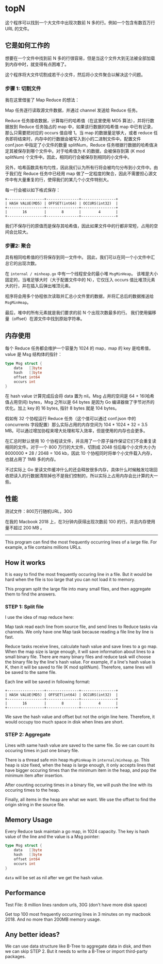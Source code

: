 # topN

这个程序可以找到一个大文件中出现次数前 N 多的行。例如一个包含有数百万行 URL 的文件。

## 它是如何工作的

想要在一个文件中找到前 N 多的行很容易，但是当这个文件大到无法被全部加载到内存中时，就变得有点困难了。

这个程序将大文件切割成若干小文件，然后将小文件聚合以解决这个问题。

### 步骤 1: 切割文件

我在这里借鉴了 Map Reduce 的想法：

Map 任务逐行读取源文件数据，并通过 channel 发送给 Reduce 任务。

Reduce 任务接收数据，计算每行的哈希值（在这里使用 MD5 算法），并将行数据放到 Reduce 任务独占的 map 中，如果该行数据的哈希值 map 中已有记录，那么只需要把对应的 occurs 值自增 1。当 map 的数据量足够大，或者 reduce 任务即将结束时，内存中的行数据会被写入到小的二进制文件中。配置文件 conf.json 中指定了小文件的数量 splitNum，Reduce 任务根据行数据的哈希值决定其被保存到哪个文件中。对于哈希值为 K 的数据，会被保存到第 (K mod splitNum) 个文件中。因此，相同的行会被保存到相同的小文件中。

另外，哈希函数具有均匀性，因此我们认为所有行将会被均匀分布到小文件中。由于我们在 Reduce 任务中已经用 map 做了一定程度的聚合，因此不需要担心源文件中有大量重复的行，使得我们的某几个小文件特别大。

每一行会被以如下格式保存：

```
+-----------------+---------------+----------------+
| HASH VALUE(MD5) | OFFSET(int64) | OCCURS(int32)  |
+-----------------+---------------+----------------+
|       16        |       8       |        4       |
+-----------------+---------------+----------------+
```

我们不保存行的原值而是保存其哈希值，因此如果文件中的行都非常短，占用的空间会比较大。

### 步骤2: 聚合

具有相同哈希值的行将保存到同一文件中。 因此，我们可以在同一个小文件中汇总它的出现次数。

在 `internal / minheap.go` 中有一个线程安全的最小堆 `MsgMinHeap`。 该堆是大小固定的，当堆足够大时（大于配置文件中的 N），它仅压入 occurs 值比堆顶元素大的行，并在插入后弹出堆顶元素。

程序将会用多个协程依次读取并汇总小文件里的数据，并将汇总后的数据推送给`MsgMinHeap`。

最后，堆中的所有元素就是我们要求的前 N 个出现次数最多的行。 我们使用偏移量（offset）在源文件中找到原始字符串。

## 内存使用

每个 Reduce 任务都会维护一个容量为 1024 的 map，map 的 key 是哈希值，value 是 Msg 结构体的指针：

```Go
type Msg struct {
	data   []byte
	hash   []byte
	offset int64
	occurs int
}
```

在 hash value 计算完成后会将 data 置为 nil。Msg 占用的空间是 64 + 16(哈希值占用空间) bytes，Msg 之所以是 64 bytes 是因为 Go 编译器做了字节对齐的优化。加上 key 的 16 bytes, 指针 8 bytes 就是 104 bytes。

假如有 32 个协程运行 Reduce 任务（这个值可以通过 conf.json 中的 concurrents 字段配置）那么实际占用的内存空间为 104 * 1024 * 32 = 3.5 MB。可以通过增加协程来增大处理和写入效率，但是使用的内存也会更多。

在汇总时默认使用 10 个协程读文件，并且用了一个原子操作保证它们不会重复读相同的文件。对于一个 800 万行的大文件，切割成 2048 份后每个小文件大小为 8000000 * 28 / 2048 = 106 kb，因此 10 个协程同时将单个小文件载入内存，也就占用了 1MB 多的内存。

不过实际上 Go 里读文件缓冲什么的还会释放很多内存，具体什么时候触发垃圾回收把读入的行数据清除掉也不是我们控制的，所以实际上占用内存会比计算的大一些。

## 性能

测试文件：800万行随机URL，30G

在我的 Macbook 2018 上，在3分钟内获得出现次数前 100 的行。并且内存使用量不超过 200 MB  。


---

This program can find the most frequently occurring lines of a large file. For example, a file contains millions URLs.

## How it works

It is easy to find the most frequently occuring line in a file. But it would be hard when the file is too large that you can not load it to memory.

This program split the large file into many small files, and then aggregate them to find the answers.

### STEP 1: Split file

I use the idea of map reduce here:

Map task read each line from source file, and send lines to Reduce tasks via channels. We only have one Map task because reading a file line by line is fast.

Reduce tasks receive lines, calculate hash value and save lines to a go map. When the map size is large enough, it will save information about lines to a small binary file. There are many binary files and reduce task will choose the binary file by the line's hash value. For example, if a line's hash value is K, then it will be saved to file (K mod splitNum). Therefore, same lines will be saved to the same file.

Each line will be saved in following format:

```
+-----------------+---------------+----------------+
| HASH VALUE(MD5) | OFFSET(int64) | OCCURS(int32)  |
+-----------------+---------------+----------------+
|       16        |       8       |        4       |
+-----------------+---------------+----------------+
```

We save the hash value and offset but not the origin line here. Therefore, it would occupy too much space in disk when lines are short.

### STEP 2: Aggregate

Lines with same hash value are saved to the same file. So we can count its occuring times in just one binary file. 

There is a thread safe min heap `MsgMinHeap` in `internal/minheap.go`. This heap is size fixed, when the heap is large enough, it only accepts lines that have bigger occuring times than the minimum item in the heap, and pop the minimum item after insertion. 

After counting occuring times in a binary file, we will push the line with its occuring times to the heap.

Finally, all items in the heap are what we want. We use the offset to find the origin string in the source file.

## Memory Usage

Every Reduce task maintain a go map, in 1024 capacity. The key is hash value of the line and the value is a Msg pointer:

```Go
type Msg struct {
	data   []byte
	hash   []byte
	offset int64
	occurs int
}
```

`data` will be set as nil after we get the hash value. 

## Performance

Test File: 8 million lines random urls, 30G (don't have more disk space)

Get top 100 most frequently occurring lines in 3 minutes on my macbook 2018. And no more than 200MB memory usage.

## Any better ideas?

We can use data structure like B-Tree to aggregate data in disk, and then we can skip STEP 2. But it needs to write a B-Tree or import third-party packages.